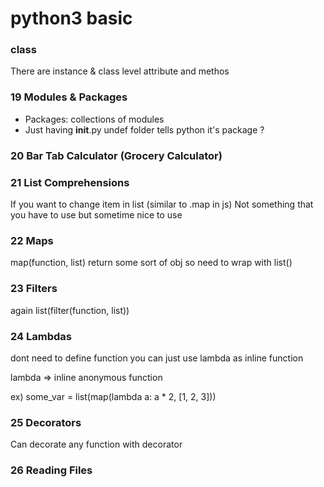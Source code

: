 # python3 basic

### class
There are instance & class level attribute and methos

### 19 Modules & Packages
- Packages: collections of modules
- Just having __init__.py undef folder tells python it's package ?

### 20 Bar Tab Calculator (Grocery Calculator)

### 21 List Comprehensions
If you want to change item in list (similar to .map in js)
Not something that you have to use but sometime nice to use

### 22 Maps
map(function, list) return some sort of obj
so need to wrap with list()

### 23 Filters
again
list(filter(function, list))

### 24 Lambdas
dont need to define function
you can just use lambda as inline function

lambda => inline anonymous function

ex) some_var = list(map(lambda a: a * 2, [1, 2, 3]))

### 25 Decorators
Can decorate any function with decorator

### 26 Reading Files
